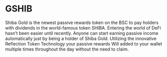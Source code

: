 # GSHIB
Shiba Gold is the newest passive rewards token on the BSC to pay holders with dividends in the world-famous token SHIBA. Entering the world of DeFi hasn’t been easier until recently. Anyone can start earning passive income automatically just by being a holder of Shiba Gold. Utilizing the innovative Reflection Token Technology your passive rewards Will added to your wallet multiple times throughout the day without the need to claim.

